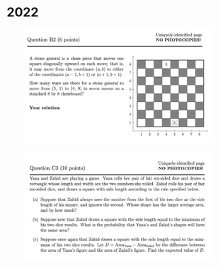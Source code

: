# 2022

<figure><img src="../.gitbook/assets/截屏2023-08-13 下午3.56.18.png" alt=""><figcaption></figcaption></figure>

<figure><img src="../.gitbook/assets/截屏2023-08-13 下午4.01.34.png" alt=""><figcaption></figcaption></figure>

